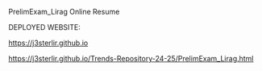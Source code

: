 PrelimExam_Lirag
Online Resume

DEPLOYED WEBSITE: 

https://j3sterlir.github.io

https://j3sterlir.github.io/Trends-Repository-24-25/PrelimExam_Lirag.html
